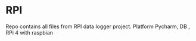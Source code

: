 # RPI
Repo contains all files from RPI data logger project. Platform Pycharm, DB , RPi 4 with raspbian
